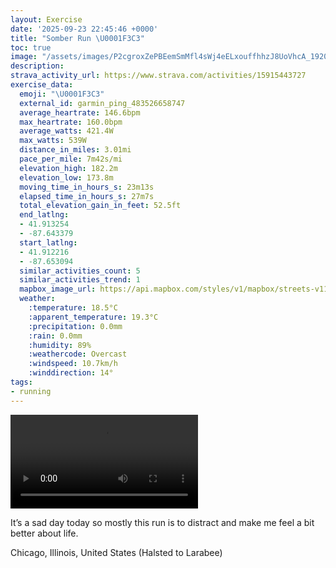```yaml
---
layout: Exercise
date: '2025-09-23 22:45:46 +0000'
title: "Somber Run \U0001F3C3"
toc: true
image: "/assets/images/P2cgroxZePBEemSmMfl4sWj4eELxouffhhzJ8UoVhcA_1920x1080.jpg.jpeg"
description:
strava_activity_url: https://www.strava.com/activities/15915443727
exercise_data:
  emoji: "\U0001F3C3"
  external_id: garmin_ping_483526658747
  average_heartrate: 146.6bpm
  max_heartrate: 160.0bpm
  average_watts: 421.4W
  max_watts: 539W
  distance_in_miles: 3.01mi
  pace_per_mile: 7m42s/mi
  elevation_high: 182.2m
  elevation_low: 173.8m
  moving_time_in_hours_s: 23m13s
  elapsed_time_in_hours_s: 27m7s
  total_elevation_gain_in_feet: 52.5ft
  end_latlng:
  - 41.913254
  - -87.643379
  start_latlng:
  - 41.912216
  - -87.653094
  similar_activities_count: 5
  similar_activities_trend: 1
  mapbox_image_url: https://api.mapbox.com/styles/v1/mapbox/streets-v11/static/path-5+787af2-1.0(sgy~Fpm~uO%40QGi%40%40yCGa%40%40k%40Ek%40%40o%40Ew%40%3FoBCOGIMECe%40%40qAJqBGq%40CwHEiABaFCqBGYGMQAY%40a%40FOCGGAsDCM%3FUB_CG%7D%40%40Y%3FeAEk%40DgDGy%40Ki%40C%7DAGm%40EgBDoHAkAEq%40%3FoBEo%40JcA%40%7D%40Eq%40%3Fq%40Os%40LWJkB%40k%40K%7D%40KYMo%40M_%40%5DkC%40_%40Jy%40QiBCy%40D_AEyCBiAA%7B%40He%40%3FOEUECDb%40%5BcA%5DyBOo%40BNDBBCNs%40dAmAn%40_A%5Cq%40%40MGKeAwAJ%5C%5Ej%40TPL%40DAFCXe%40%7CAyAb%40Sf%40_%40%60%40k%40t%40_%40%60%40Gx%40%40z%40XRBb%40Vl%40l%40x%40dAXf%40%60%40f%40BJBrDQB%7D%40f%40m%40fASt%40A%5Ek%40~EU~%40Mz%40GDa%40DCFO%3FSMWCQBIHS%5CMb%40o%40dBi%40lAI%60%40BfAIv%40%3FFXt%40XlCVfAPVP%60%40h%40t%40BTApAFf%40GfC%40t%40DTKdB%3FdA%3Ff%40Dr%40%3Fb%40%40dADVCtADdEIn%40Et%40%3FnCDdAA%5CJdA%40j%40Iz%40%3FpB),pin-s-s+e5b22e(-87.65161,41.9137),pin-s-f+89ae00(-87.6416900000001,41.912929999999974)/auto/800x800?access_token=pk.eyJ1Ijoiam9zaGJlY2ttYW4iLCJhIjoiY205eWR2aDd1MWZ6djJrbXc4a3M0bWZleiJ9.XiG9OWkNcZk2QzjJbxLB4A
  weather:
    :temperature: 18.5°C
    :apparent_temperature: 19.3°C
    :precipitation: 0.0mm
    :rain: 0.0mm
    :humidity: 89%
    :weathercode: Overcast
    :windspeed: 10.7km/h
    :winddirection: 14°
tags:
- running
---
```


<video controls src="/assets/videos/P2cgroxZePBEemSmMfl4sWj4eELxouffhhzJ8UoVhcA.mp4"></video>

It’s a sad day today so mostly this run is to distract and make me feel a bit better about life.

Chicago, Illinois, United States (Halsted to Larabee)

